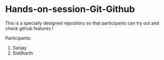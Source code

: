 # Hands-on-session-Git-Github
This is a specially designed repository so that participants can try out and check github features !


Participants:
<br/>
1. Sanjay  <br/>
2. Siddharth  <br/>


